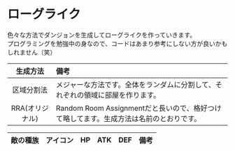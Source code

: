 # ローグライク

色々な方法でダンジョンを生成してローグライクを作っていきます。  
プログラミングを勉強中の身なので、コードはあまり参考にしない方が良いかもしれません（笑）

|生成方法|備考|
|:--:|:--|
|区域分割法|メジャーな方法です。全体をランダムに分割して、それぞれの領域に部屋を作ります。|
|RRA(オリジナル)|Random Room Assignmentだと長いので、格好つけて略してます。生成方法は名前のとおりです。|

|敵の種族|アイコン|HP|ATK|DEF|備考|
|:--:|:--:|--:|--:|--:|:--|
